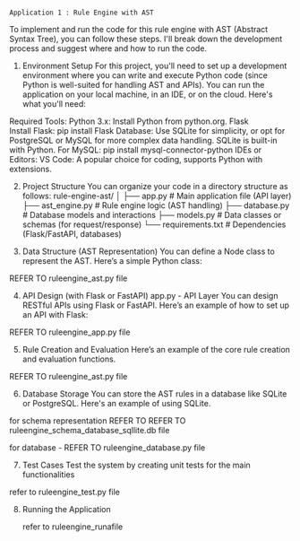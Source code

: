                                                                  Application 1 : Rule Engine with AST
To implement and run the code for this rule engine with AST (Abstract Syntax Tree), you can follow these steps. I'll break down the development process and suggest where and how to run the code.

1. Environment Setup
For this project, you'll need to set up a development environment where you can write and execute Python code (since Python is well-suited for handling AST and APIs). You can run the application on your local machine, in an IDE, or on the cloud. Here's what you'll need:

Required Tools:
Python 3.x: Install Python from python.org.
Flask  
Install Flask: pip install Flask
 Database: Use SQLite for simplicity, or opt for PostgreSQL or MySQL for more complex data handling.
SQLite is built-in with Python.
 For MySQL: pip install mysql-connector-python
IDEs or Editors:
VS Code: A popular choice for coding, supports Python with extensions.


 2. Project Structure
You can organize your code in a directory structure as follows:
rule-engine-ast/
│
├── app.py          # Main application file (API layer)
├── ast_engine.py   # Rule engine logic (AST handling)
├── database.py     # Database models and interactions
├── models.py       # Data classes or schemas (for request/response)
└── requirements.txt # Dependencies (Flask/FastAPI, databases)


3. Data Structure (AST Representation)
You can define a Node class to represent the AST. Here’s a simple Python class:

REFER TO ruleengine_ast.py file

4. API Design (with Flask or FastAPI)
app.py - API Layer
You can design RESTful APIs using Flask or FastAPI. Here’s an example of how to set up an API with Flask:


REFER TO ruleengine_app.py file

5. Rule Creation and Evaluation
Here’s an example of the core rule creation and evaluation functions.

REFER TO ruleengine_ast.py file

6. Database Storage
You can store the AST rules in a database like SQLite or PostgreSQL. Here's an example of using SQLite.

for schema representation REFER TO  REFER TO ruleengine_schema_database_sqllite.db file

for database - REFER TO ruleengine_database.py file

7. Test Cases
Test the system by creating unit tests for the main functionalities


refer to ruleengine_test.py file

8. Running the Application

   refer to ruleengine_runafile




